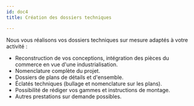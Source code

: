 ```yaml
---
id: doc4
title: Création des dossiers techniques

---
```

Nous vous réalisons vos dossiers techniques sur mesure adaptés à votre activité :

* Reconstruction de vos conceptions, intégration des pièces du commerce en vue d'une industrialisation.
* Nomenclature complète du projet.
* Dossiers de plans de détails et d'ensemble.
* Éclatés techniques (bullage et nomenclature sur les plans).
* Possibilité de rédiger vos gammes et instructions de montage.
* Autres prestations sur demande possibles.